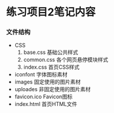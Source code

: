 # 练习项目2笔记内容

### 文件结构
 - CSS
   1. base.css 基础公共样式
   2. common.css 各个网页悬停模块样式
   3. index.css 首页CSS样式
 - iconfont 字体图标素材
 - images 固定使用的图片素材
 - uploades 非固定使用的图片素材
 - favicon.ico Favicon图标
 - index.html 首页HTML文件

 ### 